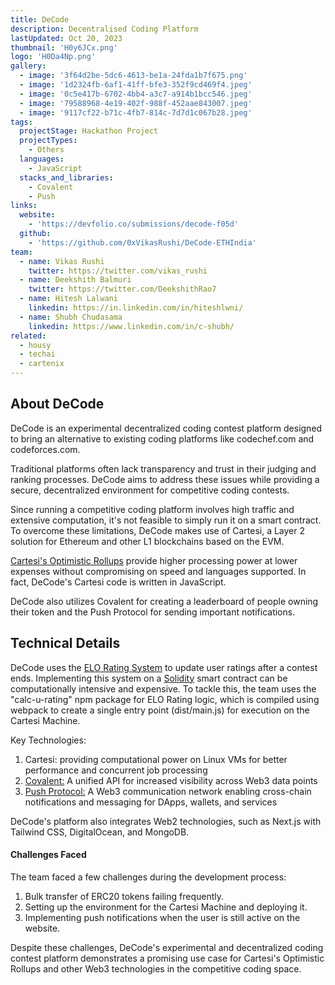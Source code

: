 ```yaml
---
title: DeCode
description: Decentralised Coding Platform
lastUpdated: Oct 20, 2023
thumbnail: 'H0y6JCx.png'
logo: 'H0Da4Np.png'
gallery:
  - image: '3f64d2be-5dc6-4613-be1a-24fda1b7f675.png'
  - image: '1d2324fb-6af1-41ff-bfe3-352f9cd469f4.jpeg'
  - image: '0c5e417b-6702-4bb4-a3c7-a914b1bcc546.jpeg'
  - image: '79588968-4e19-402f-988f-452aae843007.jpeg'
  - image: '9117cf22-b71c-4fb7-814c-7d7d1c067b28.jpeg'
tags:
  projectStage: Hackathon Project
  projectTypes:
    - Others
  languages:
    - JavaScript
  stacks_and_libraries:
    - Covalent
    - Push
links:
  website:
    - 'https://devfolio.co/submissions/decode-f05d'
  github:
    - 'https://github.com/0xVikasRushi/DeCode-ETHIndia'
team:
  - name: Vikas Rushi
    twitter: https://twitter.com/vikas_rushi
  - name: Deekshith Balmuri
    twitter: https://twitter.com/DeekshithRao7
  - name: Hitesh Lalwani
    linkedin: https://in.linkedin.com/in/hiteshlwni/
  - name: Shubh Chudasama
    linkedin: https://www.linkedin.com/in/c-shubh/
related:
  - housy
  - techai
  - cartenix
---
```


## About DeCode

DeCode is an experimental decentralized coding contest platform designed to
bring an alternative to existing coding platforms like codechef.com and
codeforces.com.

Traditional platforms often lack transparency and trust in their judging and
ranking processes. DeCode aims to address these issues while providing a secure,
decentralized environment for competitive coding contests.

Since running a competitive coding platform involves high traffic and extensive
computation, it's not feasible to simply run it on a smart contract. To overcome
these limitations, DeCode makes use of Cartesi, a Layer 2 solution for Ethereum
and other L1 blockchains based on the EVM.

[Cartesi's Optimistic Rollups](https://docs.cartesi.io/cartesi-rollups/) provide
higher processing power at lower expenses without compromising on speed and
languages supported. In fact, DeCode's Cartesi code is written in JavaScript.

DeCode also utilizes Covalent for creating a leaderboard of people owning their
token and the Push Protocol for sending important notifications.

## Technical Details

DeCode uses the
[ELO Rating System](https://en.wikipedia.org/wiki/Elo_rating_system) to update
user ratings after a contest ends. Implementing this system on a
[Solidity](https://soliditylang.org/about/) smart contract can be
computationally intensive and expensive. To tackle this, the team uses the
"calc-u-rating" npm package for ELO Rating logic, which is compiled using
webpack to create a single entry point (dist/main.js) for execution on the
Cartesi Machine.

Key Technologies:

1. Cartesi: providing computational power on Linux VMs for better performance
   and concurrent job processing
2. [Covalent:](https://www.covalenthq.com/about/) A unified API for increased
   visibility across Web3 data points
3. [Push Protocol:](https://push.org/faq) A Web3 communication network enabling
   cross-chain notifications and messaging for DApps, wallets, and services

DeCode's platform also integrates Web2 technologies, such as Next.js with
Tailwind CSS, DigitalOcean, and MongoDB.

#### Challenges Faced

The team faced a few challenges during the development process:

1. Bulk transfer of ERC20 tokens failing frequently.
2. Setting up the environment for the Cartesi Machine and deploying it.
3. Implementing push notifications when the user is still active on the website.

Despite these challenges, DeCode's experimental and decentralized coding contest
platform demonstrates a promising use case for Cartesi's Optimistic Rollups and
other Web3 technologies in the competitive coding space.

